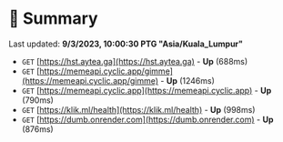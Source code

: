 # 📖 Summary
Last updated: **9/3/2023, 10:00:30 PTG "Asia/Kuala_Lumpur"**

- `GET` [https://hst.aytea.ga](https://hst.aytea.ga) - **Up** (688ms)
- `GET` [https://memeapi.cyclic.app/gimme](https://memeapi.cyclic.app/gimme) - **Up** (1246ms)
- `GET` [https://memeapi.cyclic.app](https://memeapi.cyclic.app) - **Up** (790ms)
- `GET` [https://klik.ml/health](https://klik.ml/health) - **Up** (998ms)
- `GET` [https://dumb.onrender.com](https://dumb.onrender.com) - **Up** (876ms)

